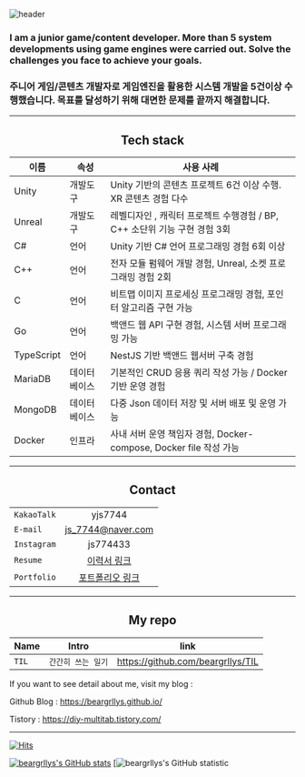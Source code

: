 ![header](https://capsule-render.vercel.app/api?type=wave&color=auto&height=350&section=header&text=YunJiSang's%20Github&fontSize=70)

### I am a junior game/content developer. More than 5 system developments using game engines were carried out. Solve the challenges you face to achieve your goals.
### 주니어 게임/콘텐츠 개발자로 게임엔진을 활용한 시스템 개발을 5건이상 수행했습니다. 목표를 달성하기 위해 대면한 문제를 끝까지 해결합니다.

---
<h2 style="text-align: center"> Tech stack </h2>
<center>
  
| 이름 | 속성 | 사용 사례 |
| --- | --- | --- |
| Unity | 개발도구 | Unity 기반의 콘텐츠 프로젝트 6건 이상 수행. XR 콘텐츠 경험 다수 |
| Unreal | 개발도구 | 레벨디자인 , 캐릭터 프로젝트 수행경험 / BP, C++ 소단위 기능 구현 경험 3회  |
| C# | 언어 | Unity 기반 C# 언어 프로그래밍 경험 6회 이상 |
| C++ | 언어 | 전자 모듈 펌웨어 개발 경험, Unreal, 소켓 프로그래밍 경험 2회 |
| C | 언어 | 비트맵 이미지 프로세싱 프로그래밍 경험, 포인터 알고리즘 구현 가능 |
| Go | 언어 | 백앤드 웹 API 구현 경험, 시스템 서버 프로그래밍 가능 |
| TypeScript | 언어 | NestJS 기반 백앤드 웹서버 구축 경험 |
| MariaDB | 데이터베이스 | 기본적인 CRUD 응용 쿼리 작성 가능 / Docker 기반 운영 경험 |
| MongoDB | 데이터베이스 | 다중 Json 데이터 저장 및 서버 배포 및 운영 가능 |
| Docker | 인프라 | 사내 서버 운영 책임자 경험, Docker-compose, Docker file 작성 가능 |
  
</center>

---

<h2 style="text-align: center"> Contact </h2>
<center>

|  |  |
|---|:---:|
| `KakaoTalk` | yjs7744 |
| `E-mail` | js_7744@naver.com |
| `Instagram` | js774433 |
| `Resume` | [이력서 링크](https://multitabresume.oopy.io/) |
| `Portfolio` | [포트폴리오 링크](https://multitabportfolio.oopy.io/) |

</center>

---

<h2 style="text-align: center"> My repo </h2>

| Name | Intro | link |
|---|:---:|:---:|
| `TIL` | `간간히 쓰는 일기` | https://github.com/beargrllys/TIL |

If you want to see detail about me, visit my blog : 

Github Blog : https://beargrllys.github.io/

Tistory : https://diy-multitab.tistory.com/


---

[![Hits](https://hits.seeyoufarm.com/api/count/incr/badge.svg?url=https%3A%2F%2Fgithub.com%2Fbeargrllys&count_bg=%2379C83D&title_bg=%23555555&icon=&icon_color=%23E7E7E7&title=hits&edge_flat=false)](https://hits.seeyoufarm.com)

[![beargrllys's GitHub stats](https://github-readme-stats.vercel.app/api?username=beargrllys)](https://github.com/anuraghazra/github-readme-stats)
[![beargrllys's GitHub statistic](github-readme-stats.vercel.app/api/top-langs/?username=beargrllys}&langs_count=8)

